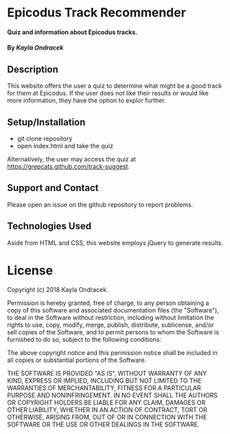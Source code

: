 # Epicodus Track Recommender

#### Quiz and information about Epicodus tracks.

#### By _**Kayla Ondracek**_

## Description

This website offers the user a quiz to determine what might be a good track for them at Epicodus. If the user does not like their results or would like more information, they have the option to explor further.

## Setup/Installation

* git clone repository
* open index.html and take the quiz

Alternatively, the user may access the quiz at https://grepcats.github.com/track-suggest.

## Support and Contact

Please open an issue on the github repository to report problems.

## Technologies Used

Aside from HTML and CSS, this website employs jQuery to generate results.

# License
Copyright (c) 2018 Kayla Ondracek.

Permission is hereby granted, free of charge, to any person obtaining a copy
of this software and associated documentation files (the "Software"), to deal
in the Software without restriction, including without limitation the rights
to use, copy, modify, merge, publish, distribute, sublicense, and/or sell
copies of the Software, and to permit persons to whom the Software is
furnished to do so, subject to the following conditions:

The above copyright notice and this permission notice shall be included in all
copies or substantial portions of the Software.

THE SOFTWARE IS PROVIDED "AS IS", WITHOUT WARRANTY OF ANY KIND, EXPRESS OR
IMPLIED, INCLUDING BUT NOT LIMITED TO THE WARRANTIES OF MERCHANTABILITY,
FITNESS FOR A PARTICULAR PURPOSE AND NONINFRINGEMENT. IN NO EVENT SHALL THE
AUTHORS OR COPYRIGHT HOLDERS BE LIABLE FOR ANY CLAIM, DAMAGES OR OTHER
LIABILITY, WHETHER IN AN ACTION OF CONTRACT, TORT OR OTHERWISE, ARISING FROM,
OUT OF OR IN CONNECTION WITH THE SOFTWARE OR THE USE OR OTHER DEALINGS IN THE
SOFTWARE.
